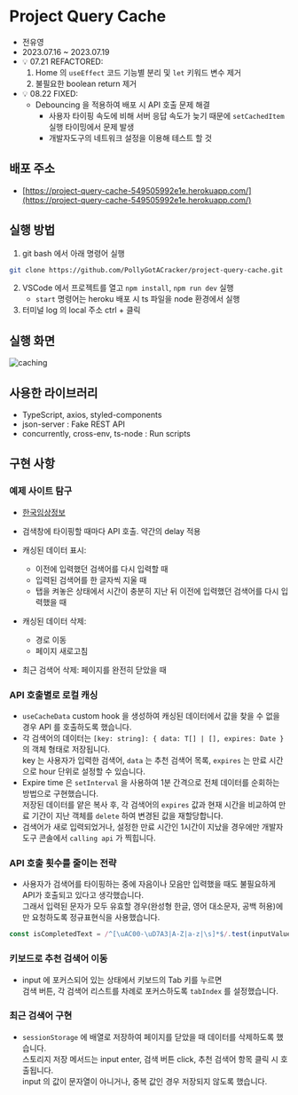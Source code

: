 # Project Query Cache

- 전유영
- 2023.07.16 ~ 2023.07.19
- :bulb: 07.21 REFACTORED:
  1. Home 의 `useEffect` 코드 기능별 분리 및 `let` 키워드 변수 제거
  2. 불필요한 boolean return 제거
- :bulb: 08.22 FIXED:
  - Debouncing 을 적용하여 배포 시 API 호출 문제 해결
    - 사용자 타이핑 속도에 비해 서버 응답 속도가 늦기 때문에 `setCachedItem` 실행 타이밍에서 문제 발생
    - 개발자도구의 네트워크 설정을 이용해 테스트 할 것

## 배포 주소

- [https://project-query-cache-549505992e1e.herokuapp.com/](https://project-query-cache-549505992e1e.herokuapp.com/)

## 실행 방법

1. git bash 에서 아래 명령어 실행

```bash
git clone https://github.com/PollyGotACracker/project-query-cache.git
```

2. VSCode 에서 프로젝트를 열고 `npm install`, `npm run dev` 실행
   - `start` 명령어는 heroku 배포 시 ts 파일을 node 환경에서 실행
3. 터미널 log 의 local 주소 ctrl + 클릭

## 실행 화면

![caching](https://github.com/PollyGotACracker/project-query-cache/assets/92136750/c0866539-0336-4635-97ad-27402002400f)

## 사용한 라이브러리

- TypeScript, axios, styled-components
- json-server : Fake REST API
- concurrently, cross-env, ts-node : Run scripts

## 구현 사항

### 예제 사이트 탐구

- [한국임상정보](https://clinicaltrialskorea.com/)

- 검색창에 타이핑할 때마다 API 호출. 약간의 delay 적용
- 캐싱된 데이터 표시:

  - 이전에 입력했던 검색어를 다시 입력할 때
  - 입력된 검색어를 한 글자씩 지울 때
  - 탭을 켜놓은 상태에서 시간이 충분히 지난 뒤 이전에 입력했던 검색어를 다시 입력했을 때

- 캐싱된 데이터 삭제:

  - 경로 이동
  - 페이지 새로고침

- 최근 검색어 삭제: 페이지를 완전히 닫았을 때

### API 호출별로 로컬 캐싱

- `useCacheData` custom hook 을 생성하여 캐싱된 데이터에서 값을 찾을 수 없을 경우 API 를 호출하도록 했습니다.
- 각 검색어의 데이터는 `[key: string]: { data: T[] | [], expires: Date }` 의 객체 형태로 저장됩니다.  
  key 는 사용자가 입력한 검색어, `data` 는 추천 검색어 목록, `expires` 는 만료 시간으로 hour 단위로 설정할 수 있습니다.
- Expire time 은 `setInterval` 을 사용하여 1분 간격으로 전체 데이터를 순회하는 방법으로 구현했습니다.  
  저장된 데이터를 얕은 복사 후, 각 검색어의 `expires` 값과 현재 시간을 비교하여 만료 기간이 지난 객체를 `delete` 하여 변경된 값을 재할당합니다.
- 검색어가 새로 입력되었거나, 설정한 만료 시간인 1시간이 지났을 경우에만 개발자 도구 콘솔에서 `calling api` 가 찍힙니다.

### API 호출 횟수를 줄이는 전략

- 사용자가 검색어를 타이핑하는 중에 자음이나 모음만 입력했을 때도 불필요하게 API가 호출되고 있다고 생각했습니다.  
  그래서 입력된 문자가 모두 유효할 경우(완성형 한글, 영어 대소문자, 공백 허용)에만 요청하도록 정규표현식을 사용했습니다.

```js
const isCompletedText = /^[\uAC00-\uD7A3|A-Z|a-z|\s]*$/.test(inputValue);
```

### 키보드로 추천 검색어 이동

- input 에 포커스되어 있는 상태에서 키보드의 Tab 키를 누르면  
  검색 버튼, 각 검색어 리스트를 차례로 포커스하도록 `tabIndex` 를 설정했습니다.

### 최근 검색어 구현

- `sessionStorage` 에 배열로 저장하여 페이지를 닫았을 때 데이터를 삭제하도록 했습니다.  
  스토리지 저장 메서드는 input enter, 검색 버튼 click, 추천 검색어 항목 클릭 시 호출됩니다.  
  input 의 값이 문자열이 아니거나, 중복 값인 경우 저장되지 않도록 했습니다.
